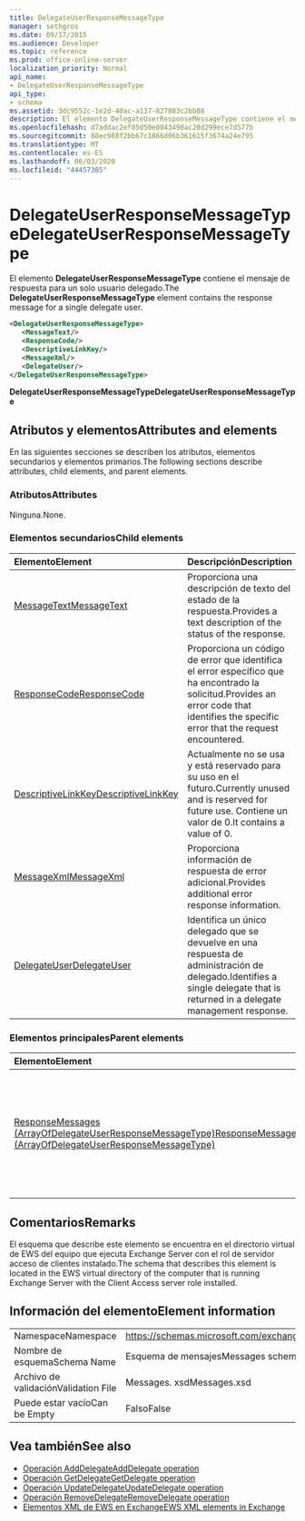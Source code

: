 ```yaml
---
title: DelegateUserResponseMessageType
manager: sethgros
ms.date: 09/17/2015
ms.audience: Developer
ms.topic: reference
ms.prod: office-online-server
localization_priority: Normal
api_name:
- DelegateUserResponseMessageType
api_type:
- schema
ms.assetid: 3dc9552c-1e2d-40ac-a137-827883c2bb88
description: El elemento DelegateUserResponseMessageType contiene el mensaje de respuesta para un solo usuario delegado.
ms.openlocfilehash: d7addac2ef05d50e0043490ac20d299ece7d577b
ms.sourcegitcommit: 88ec988f2bb67c1866d06b361615f3674a24e795
ms.translationtype: MT
ms.contentlocale: es-ES
ms.lasthandoff: 06/03/2020
ms.locfileid: "44457385"
---
```

# <a name="delegateuserresponsemessagetype"></a><span data-ttu-id="dfa3c-103">DelegateUserResponseMessageType</span><span class="sxs-lookup"><span data-stu-id="dfa3c-103">DelegateUserResponseMessageType</span></span>

<span data-ttu-id="dfa3c-104">El elemento **DelegateUserResponseMessageType** contiene el mensaje de respuesta para un solo usuario delegado.</span><span class="sxs-lookup"><span data-stu-id="dfa3c-104">The **DelegateUserResponseMessageType** element contains the response message for a single delegate user.</span></span> 
  
```xml
<DelegateUserResponseMessageType>
   <MessageText/>
   <ResponseCode/>
   <DescriptiveLinkKey/>
   <MessageXml/>
   <DelegateUser/>
</DelegateUserResponseMessageType>
```

<span data-ttu-id="dfa3c-105">**DelegateUserResponseMessageType**</span><span class="sxs-lookup"><span data-stu-id="dfa3c-105">**DelegateUserResponseMessageType**</span></span>

## <a name="attributes-and-elements"></a><span data-ttu-id="dfa3c-106">Atributos y elementos</span><span class="sxs-lookup"><span data-stu-id="dfa3c-106">Attributes and elements</span></span>

<span data-ttu-id="dfa3c-107">En las siguientes secciones se describen los atributos, elementos secundarios y elementos primarios.</span><span class="sxs-lookup"><span data-stu-id="dfa3c-107">The following sections describe attributes, child elements, and parent elements.</span></span>
  
### <a name="attributes"></a><span data-ttu-id="dfa3c-108">Atributos</span><span class="sxs-lookup"><span data-stu-id="dfa3c-108">Attributes</span></span>

<span data-ttu-id="dfa3c-109">Ninguna.</span><span class="sxs-lookup"><span data-stu-id="dfa3c-109">None.</span></span>
  
### <a name="child-elements"></a><span data-ttu-id="dfa3c-110">Elementos secundarios</span><span class="sxs-lookup"><span data-stu-id="dfa3c-110">Child elements</span></span>

|<span data-ttu-id="dfa3c-111">**Elemento**</span><span class="sxs-lookup"><span data-stu-id="dfa3c-111">**Element**</span></span>|<span data-ttu-id="dfa3c-112">**Descripción**</span><span class="sxs-lookup"><span data-stu-id="dfa3c-112">**Description**</span></span>|
|:-----|:-----|
|[<span data-ttu-id="dfa3c-113">MessageText</span><span class="sxs-lookup"><span data-stu-id="dfa3c-113">MessageText</span></span>](messagetext.md) <br/> |<span data-ttu-id="dfa3c-114">Proporciona una descripción de texto del estado de la respuesta.</span><span class="sxs-lookup"><span data-stu-id="dfa3c-114">Provides a text description of the status of the response.</span></span>  <br/> |
|[<span data-ttu-id="dfa3c-115">ResponseCode</span><span class="sxs-lookup"><span data-stu-id="dfa3c-115">ResponseCode</span></span>](responsecode.md) <br/> |<span data-ttu-id="dfa3c-116">Proporciona un código de error que identifica el error específico que ha encontrado la solicitud.</span><span class="sxs-lookup"><span data-stu-id="dfa3c-116">Provides an error code that identifies the specific error that the request encountered.</span></span>  <br/> |
|[<span data-ttu-id="dfa3c-117">DescriptiveLinkKey</span><span class="sxs-lookup"><span data-stu-id="dfa3c-117">DescriptiveLinkKey</span></span>](descriptivelinkkey.md) <br/> |<span data-ttu-id="dfa3c-118">Actualmente no se usa y está reservado para su uso en el futuro.</span><span class="sxs-lookup"><span data-stu-id="dfa3c-118">Currently unused and is reserved for future use.</span></span> <span data-ttu-id="dfa3c-119">Contiene un valor de 0.</span><span class="sxs-lookup"><span data-stu-id="dfa3c-119">It contains a value of 0.</span></span>  <br/> |
|[<span data-ttu-id="dfa3c-120">MessageXml</span><span class="sxs-lookup"><span data-stu-id="dfa3c-120">MessageXml</span></span>](messagexml.md) <br/> |<span data-ttu-id="dfa3c-121">Proporciona información de respuesta de error adicional.</span><span class="sxs-lookup"><span data-stu-id="dfa3c-121">Provides additional error response information.</span></span>  <br/> |
|[<span data-ttu-id="dfa3c-122">DelegateUser</span><span class="sxs-lookup"><span data-stu-id="dfa3c-122">DelegateUser</span></span>](delegateuser.md) <br/> |<span data-ttu-id="dfa3c-123">Identifica un único delegado que se devuelve en una respuesta de administración de delegado.</span><span class="sxs-lookup"><span data-stu-id="dfa3c-123">Identifies a single delegate that is returned in a delegate management response.</span></span>  <br/> |
   
### <a name="parent-elements"></a><span data-ttu-id="dfa3c-124">Elementos principales</span><span class="sxs-lookup"><span data-stu-id="dfa3c-124">Parent elements</span></span>

|<span data-ttu-id="dfa3c-125">**Elemento**</span><span class="sxs-lookup"><span data-stu-id="dfa3c-125">**Element**</span></span>|<span data-ttu-id="dfa3c-126">**Descripción**</span><span class="sxs-lookup"><span data-stu-id="dfa3c-126">**Description**</span></span>|
|:-----|:-----|
|[<span data-ttu-id="dfa3c-127">ResponseMessages (ArrayOfDelegateUserResponseMessageType)</span><span class="sxs-lookup"><span data-stu-id="dfa3c-127">ResponseMessages (ArrayOfDelegateUserResponseMessageType)</span></span>](responsemessages-arrayofdelegateuserresponsemessagetype.md) <br/> |<span data-ttu-id="dfa3c-128">Contiene los mensajes de respuesta para una solicitud de administración de un delegado de servicios Web de Exchange.</span><span class="sxs-lookup"><span data-stu-id="dfa3c-128">Contains the response messages for an Exchange Web Services delegate management request.</span></span>  <br/> |
   
## <a name="remarks"></a><span data-ttu-id="dfa3c-129">Comentarios</span><span class="sxs-lookup"><span data-stu-id="dfa3c-129">Remarks</span></span>

<span data-ttu-id="dfa3c-130">El esquema que describe este elemento se encuentra en el directorio virtual de EWS del equipo que ejecuta Exchange Server con el rol de servidor acceso de clientes instalado.</span><span class="sxs-lookup"><span data-stu-id="dfa3c-130">The schema that describes this element is located in the EWS virtual directory of the computer that is running Exchange Server with the Client Access server role installed.</span></span>
  
## <a name="element-information"></a><span data-ttu-id="dfa3c-131">Información del elemento</span><span class="sxs-lookup"><span data-stu-id="dfa3c-131">Element information</span></span>

|||
|:-----|:-----|
|<span data-ttu-id="dfa3c-132">Namespace</span><span class="sxs-lookup"><span data-stu-id="dfa3c-132">Namespace</span></span>  <br/> |https://schemas.microsoft.com/exchange/services/2006/messages  <br/> |
|<span data-ttu-id="dfa3c-133">Nombre de esquema</span><span class="sxs-lookup"><span data-stu-id="dfa3c-133">Schema Name</span></span>  <br/> |<span data-ttu-id="dfa3c-134">Esquema de mensajes</span><span class="sxs-lookup"><span data-stu-id="dfa3c-134">Messages schema</span></span>  <br/> |
|<span data-ttu-id="dfa3c-135">Archivo de validación</span><span class="sxs-lookup"><span data-stu-id="dfa3c-135">Validation File</span></span>  <br/> |<span data-ttu-id="dfa3c-136">Messages. xsd</span><span class="sxs-lookup"><span data-stu-id="dfa3c-136">Messages.xsd</span></span>  <br/> |
|<span data-ttu-id="dfa3c-137">Puede estar vacío</span><span class="sxs-lookup"><span data-stu-id="dfa3c-137">Can be Empty</span></span>  <br/> |<span data-ttu-id="dfa3c-138">Falso</span><span class="sxs-lookup"><span data-stu-id="dfa3c-138">False</span></span>  <br/> |
   
## <a name="see-also"></a><span data-ttu-id="dfa3c-139">Vea también</span><span class="sxs-lookup"><span data-stu-id="dfa3c-139">See also</span></span>

- [<span data-ttu-id="dfa3c-140">Operación AddDelegate</span><span class="sxs-lookup"><span data-stu-id="dfa3c-140">AddDelegate operation</span></span>](adddelegate-operation.md)  
- [<span data-ttu-id="dfa3c-141">Operación GetDelegate</span><span class="sxs-lookup"><span data-stu-id="dfa3c-141">GetDelegate operation</span></span>](getdelegate-operation.md) 
- [<span data-ttu-id="dfa3c-142">Operación UpdateDelegate</span><span class="sxs-lookup"><span data-stu-id="dfa3c-142">UpdateDelegate operation</span></span>](updatedelegate-operation.md)  
- [<span data-ttu-id="dfa3c-143">Operación RemoveDelegate</span><span class="sxs-lookup"><span data-stu-id="dfa3c-143">RemoveDelegate operation</span></span>](removedelegate-operation.md)
- [<span data-ttu-id="dfa3c-144">Elementos XML de EWS en Exchange</span><span class="sxs-lookup"><span data-stu-id="dfa3c-144">EWS XML elements in Exchange</span></span>](ews-xml-elements-in-exchange.md)

